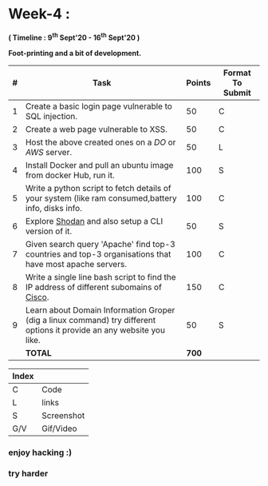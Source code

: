 # Week-4 :

**( Timeline : 9<sup>th</sup> Sept'20 - 16<sup>th</sup> Sept'20 )**
 
 **Foot-printing and a bit of development.**

|#| Task		| Points	|	Format To Submit	|
|--| ------------- 	| -------------	|	-------------------		|
|1| Create a basic login page vulnerable to SQL injection.  | 50  |	C	|
|2| Create a web page vulnerable to XSS.  | 50  |	C	|
|3| Host the above created ones on a *DO* or *AWS* server. | 50  |	L |
|4| Install Docker and pull an ubuntu image from docker Hub, run it.  | 100  |		S	|
|5| Write a python script to fetch details of your system (like ram consumed,battery info, disks info.| 100  |	C	|
|6| Explore [Shodan](https://www.shodan.io/) and also setup a CLI version of it. | 50  |	S	|
|7| Given search query 'Apache' find top-3 countries and top-3 organisations that have most apache servers. |100| C |
|8| Write a single line bash script to find the IP address of different subomains of [Cisco](https://www.cisco.com/). | 150  |	C	|
|9| Learn about Domain Information Groper (dig a linux command) try different options it provide an any website you like. | 50  |		S	|
|| **TOTAL** 	| **700**	|



Index	|	|
--------|-------|
C	| Code	|
L |links|
S	| Screenshot	|
G/V	| Gif/Video	|



### enjoy hacking :)
### try harder
